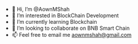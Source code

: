 - 👋 Hi, I’m @AownMShah
- 👀 I’m interested in BlockChain Development
- 🌱 I’m currently learning Blockchain
- 💞️ I’m looking to collaborate on BNB Smart Chain
- 📫 Feel free to email me aownmshah@gmail.com

<!---
AownMShah/AownMShah is a ✨ special ✨ repository because its `README.md` (this file) appears on your GitHub profile.
You can click the Preview link to take a look at your changes.
--->
